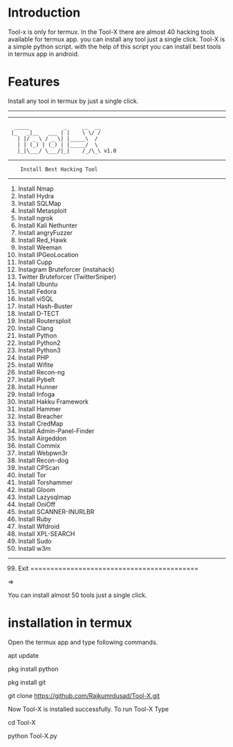 # Introduction

Tool-x is only for termux. In the Tool-X there are almost 40 hacking tools available for termux app. you can install any tool just a single click. Tool-X is a simple python script. with the help of this script you can install best tools in termux app in android.


# Features

Install any tool in termux by just a single click.

__________________________________________
__________________________________________
      _____           _     __  __
     |_   _|__   ___ | |    \ \/ /
       | |/ _ \ / _ \| |_____\  /
       | | (_) | (_) | |_____/  \     
       |_|\___/ \___/|_|    /_/\_\ v1.0
__________________________________________
        Install Best Hacking Tool
__________________________________________
   1.  Install Nmap 
   2.  Install Hydra
   3.  Install SQLMap
   4.  Install Metasploit
   5.  Install ngrok
   6.  Install Kali Nethunter
   7.  Install angryFuzzer
   8.  Install Red_Hawk
   9.  Install Weeman
  10.  Install IPGeoLocation
  11.  Install Cupp
  12.  Instagram Bruteforcer (instahack)
  13.  Twitter Bruteforcer   (TwitterSniper)
  14.  Install Ubuntu
  15.  Install Fedora
  16.  Install viSQL
  17.  Install Hash-Buster
  18.  Install D-TECT
  19.  Install Routersploit
  20.  Install Clang
  21.  Install Python
  22.  Install Python2
  23.  Install Python3
  24.  Install PHP
  25.  Install Wifite
  26.  Install Recon-ng
  27.  Install Pybelt
  28.  Install Hunner
  29.  Install Infoga
  30.  Install Hakku Framework
  31.  Install Hammer
  32.  Install Breacher
  33.  Install CredMap
  34.  Install Admin-Panel-Finder
  35.  Install Airgeddon
  36.  Install Commix
  37.  Install Webpwn3r
  38.  Install Recon-dog
  39.  Install CPScan
  40.  Install Tor
  41.  Install Torshammer
  42.  Install Gloom
  43.  Install Lazysqlmap
  44.  Install OniOff
  45.  Install SCANNER-INURLBR
  46.  Install Ruby
  47.  Install Wfdroid
  48.  Install XPL-SEARCH
  49.  Install Sudo
  50.  Install w3m
__________________________________________
99. Exit
==========================================

=>





You can install almost 50 tools just a single click.







# installation in termux


Open the termux app and type following commands.

apt update

pkg install python

pkg install git

git clone https://github.com/Rajkumrdusad/Tool-X.git


Now Tool-X is installed successfully. To run Tool-X Type

cd Tool-X

python Tool-X.py









